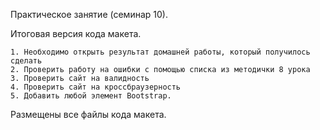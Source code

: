 Практическое занятие (семинар 10). 

Итоговая версия кода макета. 

    1. Необходимо открыть результат домашней работы, который получилось сделать
    2. Проверить работу на ошибки с помощью списка из методички 8 урока 
    3. Проверить сайт на валидность
    4. Проверить сайт на кроссбраузерность
    5. Добавить любой элемент Bootstrap.

Размещены все файлы кода макета.    
